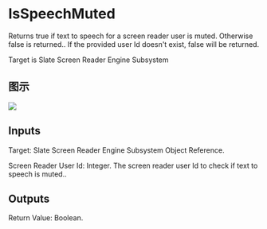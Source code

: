 # IsSpeechMuted

Returns true if text to speech for a screen reader user is muted. Otherwise false is returned.. If the provided user Id doesn't exist, false will be returned.

Target is Slate Screen Reader Engine Subsystem

## 图示

![]($-20221218-20584891.png)

## Inputs

Target: Slate Screen Reader Engine Subsystem Object Reference.

Screen Reader User Id: Integer. The screen reader user Id to check if text to speech is muted..  

## Outputs

Return Value: Boolean.

